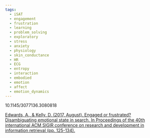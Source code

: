 ```yaml
---
tags:
  - iSAT
  - engagement
  - frustration
  - learning
  - problem_solving
  - exploratory
  - stress
  - anxiety
  - physiology
  - skin_conductance
  - HR
  - ECG
  - entropy
  - interaction
  - embodied
  - emotion
  - affect
  - emotion_dynamics
---
```

10.1145/3077136.3080818

[Edwards, A., & Kelly, D. (2017, August). Engaged or frustrated? Disambiguating emotional state in search. In Proceedings of the 40th international ACM SIGIR conference on research and development in information retrieval (pp. 125-134).](https://dl.acm.org/doi/pdf/10.1145/3077136.3080818)

